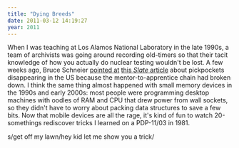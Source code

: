 ```yaml
---
title: "Dying Breeds"
date: 2011-03-12 14:19:27
year: 2011
---
```

When I was teaching at Los Alamos National Laboratory in the late 1990s, a team of archivists was going around recording old-timers so that their tacit knowledge of how you actually do nuclear testing wouldn't be lost.<em></em> A few weeks ago, Bruce Schneier <a href="http://www.schneier.com/blog/archives/2011/03/pickpockets_are.html">pointed at</a> <a href="http://www.slate.com/id/2286010/pagenum/all/">this <em>Slate</em> article</a> about pickpockets disappearing in the US because the mentor-to-apprentice chain had broken down.  I think the same thing almost happened with small memory devices in the 1990s and early 2000s: most people were programming desktop machines with oodles of RAM and CPU that drew power from wall sockets, so they didn't have to worry about packing data structures to save a few bits.  Now that mobile devices are all the rage, it's kind of fun to watch 20-somethings rediscover tricks I learned on a PDP-11/03 in 1981.

s/get off my lawn/hey kid let me show you a trick/
